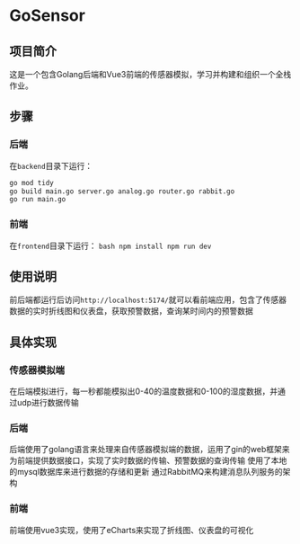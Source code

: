 # GoSensor

## 项目简介
这是一个包含Golang后端和Vue3前端的传感器模拟，学习并构建和组织一个全栈作业。
## 步骤
### 后端
在`backend`目录下运行：
   ```bash
   go mod tidy
   go build main.go server.go analog.go router.go rabbit.go
   go run main.go
   ```
### 前端
在`frontend`目录下运行：
    ```bash
    npm install
    npm run dev
    ```
## 使用说明
前后端都运行后访问` http://localhost:5174/ `就可以看前端应用，包含了传感器数据的实时折线图和仪表盘，获取预警数据，查询某时间内的预警数据

## 具体实现
### 传感器模拟端
在后端模拟进行，每一秒都能模拟出0-40的温度数据和0-100的湿度数据，并通过udp进行数据传输
### 后端
后端使用了golang语言来处理来自传感器模拟端的数据，运用了gin的web框架来为前端提供数据接口，实现了实时数据的传输、预警数据的查询传输
使用了本地的mysql数据库来进行数据的存储和更新
通过RabbitMQ来构建消息队列服务的架构
### 前端
前端使用vue3实现，使用了eCharts来实现了折线图、仪表盘的可视化
